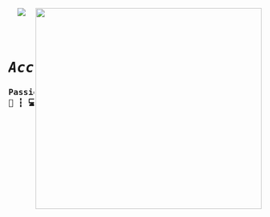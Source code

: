 <p><img align="right" src="https://raw.githubusercontent.com/ygorsimoes/ygorsimoes/master/images/computer-illustration.png" width="450" height="400" /></p>
<p align="center"><img src="https://komarev.com/ghpvc/?username=syrusrose&color=cc3bf5"/></p>



<pre align="center">
<h1 align="center">
<em>Accept a rose?</em>
<h3>Passionate programming student.
📁 ┇ 💻<h3>
</h1>
<b>
</b>
</pre>
